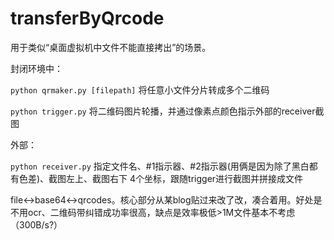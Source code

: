 # transferByQrcode

用于类似“桌面虚拟机中文件不能直接拷出”的场景。

封闭环境中：

`python qrmaker.py [filepath]` 将任意小文件分片转成多个二维码

`python trigger.py` 将二维码图片轮播，并通过像素点颜色指示外部的receiver截图

外部：

`python receiver.py` 指定文件名、#1指示器、#2指示器(用俩是因为除了黑白都有色差)、截图左上、截图右下 4个坐标，跟随trigger进行截图并拼接成文件

file<->base64<->qrcodes。核心部分从某blog贴过来改了改，凑合着用。好处是不用ocr、二维码带纠错成功率很高，缺点是效率极低>1M文件基本不考虑（300B/s?）
